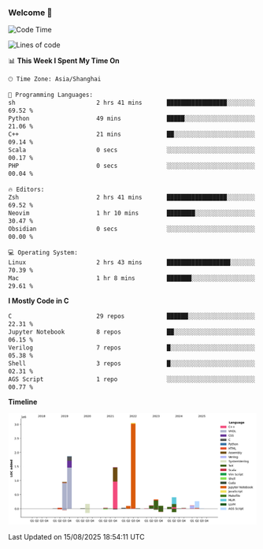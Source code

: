 ### Welcome 👋

<!--START_SECTION:waka-->
![Code Time](http://img.shields.io/badge/Code%20Time-2%2C096%20hrs%2019%20mins-blue)

![Lines of code](https://img.shields.io/badge/From%20Hello%20World%20I%27ve%20Written-9.1%20million%20lines%20of%20code-blue)

📊 **This Week I Spent My Time On** 

```text
🕑︎ Time Zone: Asia/Shanghai

💬 Programming Languages: 
sh                       2 hrs 41 mins       █████████████████░░░░░░░░   69.52 % 
Python                   49 mins             █████░░░░░░░░░░░░░░░░░░░░   21.06 % 
C++                      21 mins             ██░░░░░░░░░░░░░░░░░░░░░░░   09.14 % 
Scala                    0 secs              ░░░░░░░░░░░░░░░░░░░░░░░░░   00.17 % 
PHP                      0 secs              ░░░░░░░░░░░░░░░░░░░░░░░░░   00.04 % 

🔥 Editors: 
Zsh                      2 hrs 41 mins       █████████████████░░░░░░░░   69.52 % 
Neovim                   1 hr 10 mins        ████████░░░░░░░░░░░░░░░░░   30.47 % 
Obsidian                 0 secs              ░░░░░░░░░░░░░░░░░░░░░░░░░   00.00 % 

💻 Operating System: 
Linux                    2 hrs 43 mins       ██████████████████░░░░░░░   70.39 % 
Mac                      1 hr 8 mins         ███████░░░░░░░░░░░░░░░░░░   29.61 % 
```

**I Mostly Code in C** 

```text
C                        29 repos            ██████░░░░░░░░░░░░░░░░░░░   22.31 % 
Jupyter Notebook         8 repos             ██░░░░░░░░░░░░░░░░░░░░░░░   06.15 % 
Verilog                  7 repos             █░░░░░░░░░░░░░░░░░░░░░░░░   05.38 % 
Shell                    3 repos             █░░░░░░░░░░░░░░░░░░░░░░░░   02.31 % 
AGS Script               1 repo              ░░░░░░░░░░░░░░░░░░░░░░░░░   00.77 % 
```



**Timeline**

![Lines of Code chart](https://raw.githubusercontent.com/Bohan-hu/Bohan-hu/master/assets/bar_graph.png)


 Last Updated on 15/08/2025 18:54:11 UTC
<!--END_SECTION:waka-->



